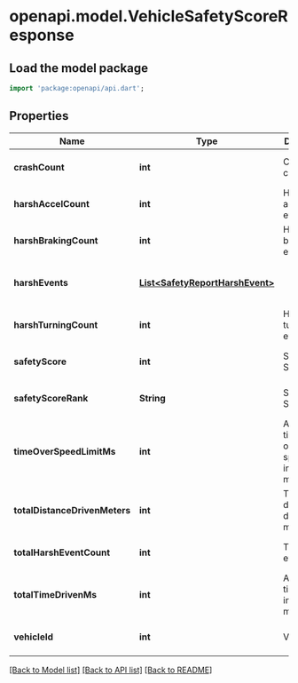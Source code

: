 # openapi.model.VehicleSafetyScoreResponse

## Load the model package
```dart
import 'package:openapi/api.dart';
```

## Properties
Name | Type | Description | Notes
------------ | ------------- | ------------- | -------------
**crashCount** | **int** | Crash event count | [optional] [default to null]
**harshAccelCount** | **int** | Harsh acceleration event count | [optional] [default to null]
**harshBrakingCount** | **int** | Harsh braking event count | [optional] [default to null]
**harshEvents** | [**List&lt;SafetyReportHarshEvent&gt;**](SafetyReportHarshEvent.md) |  | [optional] [default to const []]
**harshTurningCount** | **int** | Harsh turning event count | [optional] [default to null]
**safetyScore** | **int** | Safety Score | [optional] [default to null]
**safetyScoreRank** | **String** | Safety Score Rank | [optional] [default to null]
**timeOverSpeedLimitMs** | **int** | Amount of time driven over the speed limit in milliseconds | [optional] [default to null]
**totalDistanceDrivenMeters** | **int** | Total distance driven in meters | [optional] [default to null]
**totalHarshEventCount** | **int** | Total harsh event count | [optional] [default to null]
**totalTimeDrivenMs** | **int** | Amount of time driven in milliseconds | [optional] [default to null]
**vehicleId** | **int** | Vehicle ID | [optional] [default to null]

[[Back to Model list]](../README.md#documentation-for-models) [[Back to API list]](../README.md#documentation-for-api-endpoints) [[Back to README]](../README.md)


